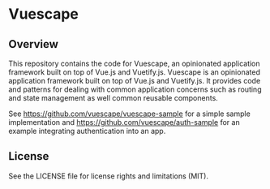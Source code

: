 Vuescape
===============

## Overview

This repository contains the code for Vuescape, an opinionated application framework built on top of Vue.js and Vuetify.js.  Vuescape is an opinionated application framework built on top of Vue.js and Vuetify.js.  It provides code and patterns for dealing with common application concerns such as routing and state management as well common reusable components.

See https://github.com/vuescape/vuescape-sample for a simple sample implementation and https://github.com/vuescape/auth-sample for an example integrating authentication into an app.

## License
See the LICENSE file for license rights and limitations (MIT).